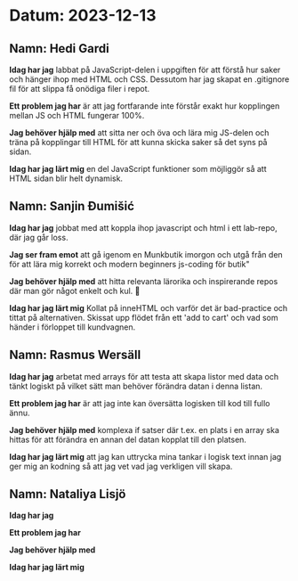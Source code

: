 # Datum: 2023-12-13

## Namn: Hedi Gardi

**Idag har jag** labbat på JavaScript-delen i uppgiften för att förstå hur saker och hänger ihop med HTML och CSS. Dessutom har jag skapat en .gitignore fil för att slippa få onödiga filer i repot.

**Ett problem jag har** är att jag fortfarande inte förstår exakt hur kopplingen mellan JS och HTML fungerar 100%.

**Jag behöver hjälp med** att sitta ner och öva och lära mig JS-delen och träna på kopplingar till HTML för att kunna skicka saker så det syns på sidan.

**Idag har jag lärt mig** en del JavaScript funktioner som möjliggör så att HTML sidan blir helt dynamisk.

## Namn: Sanjin Đumišić

**Idag har jag** jobbat med att koppla ihop javascript och html i ett lab-repo, där jag går loss.

**Jag ser fram emot** att gå igenom en Munkbutik imorgon och utgå från den för att lära mig korrekt och modern beginners js-coding för butik"

**Jag behöver hjälp med** att hitta relevanta lärorika och inspirerande repos där man gör något enkelt och kul. :art:

**Idag har jag lärt mig** Kollat på inneHTML och varför det är bad-practice och tittat på alternativen. Skissat upp flödet från ett 'add to cart' och vad som händer i förloppet till kundvagnen.

## Namn: Rasmus Wersäll

**Idag har jag** arbetat med arrays för att testa att skapa listor med data och tänkt logiskt på vilket sätt man behöver förändra datan i denna listan.

**Ett problem jag har** är att jag inte kan översätta logisken till kod till fullo ännu.

**Jag behöver hjälp med** komplexa if satser där t.ex. en plats i en array ska hittas för att förändra en annan del datan kopplat till den platsen. 

**Idag har jag lärt mig** att jag kan uttrycka mina tankar i logisk text innan jag ger mig an kodning så att jag vet vad jag verkligen vill skapa.

## Namn: Nataliya Lisjö

**Idag har jag**

**Ett problem jag har**

**Jag behöver hjälp med**

**Idag har jag lärt mig**
